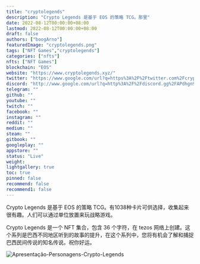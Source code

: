 ```yaml
---
title: "cryptolegends"
description: "Crypto Legends 是基于 EOS 的策略 TCG。那里"
date: 2022-08-12T00:00:00+08:00
lastmod: 2022-08-12T00:00:00+08:00
draft: false
authors: ["boogArno"]
featuredImage: "cryptolegends.png"
tags: ["NFT Games","cryptolegends"]
categories: ["nfts"]
nfts: ["NFT Games"]
blockchain: "EOS"
website: "https://www.cryptolegends.xyz/"
twitter: "https://www.google.com/url?q=https%3A%2F%2Ftwitter.com%2Fcryptolegends__&sa=D&sntz=1&usg=AOvVaw33-QdTt99G17enGTDC806y"
discord: "http://www.google.com/url?q=http%3A%2F%2Fdiscord.gg%2FAPdhgn9Rrw&sa=D&sntz=1&usg=AOvVaw0-13bgeXd0Z5H113qkdOxh"
telegram: ""
github: ""
youtube: ""
twitch: ""
facebook: ""
instagram: ""
reddit: ""
medium: ""
steam: ""
gitbook: ""
googleplay: ""
appstore: ""
status: "Live"
weight: 
lightgallery: true
toc: true
pinned: false
recommend: false
recommend1: false
---
```



Crypto Legends 是基于 EOS 的策略 TCG。有1038种卡片可供选择，收集起来很有趣。人们可以通过单位放置来玩战略游戏。

Crypto Legends 是一个 NFT 集合，包含 36 个字符，在 tezos 网络上创建。这个系列是巴西不同地区听到的故事的提升，在这个系列中，您将有机会了解和捕捉巴西民间传说的知名传说。祝你好运。

![Apresentação-Personagens-Crypto-Legends](Apresentação-Personagens-Crypto-Legends.jpg)